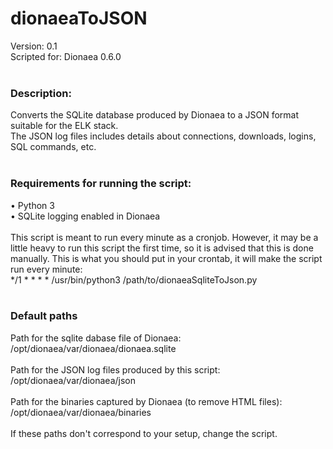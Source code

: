 # dionaeaToJSON
Version: 0.1<br>
Scripted for: Dionaea 0.6.0<br>
<br>
### Description:
Converts the SQLite database produced by Dionaea to a JSON format suitable for the ELK stack.<br>
The JSON log files includes details about connections, downloads, logins, SQL commands, etc.<br>
<br>
### Requirements for running the script:
 • Python 3<br>
 • SQLite logging enabled in Dionaea<br>
<br>
This script is meant to run every minute as a cronjob. However, it may be a little heavy to run this script the first time, so it is advised that this is done manually. This is what you should put in your crontab, it will make the script run every minute:<br>
*/1 * * * * /usr/bin/python3 /path/to/dionaeaSqliteToJson.py <br>
<br>
### Default paths
Path for the sqlite dabase file of Dionaea:<br>
/opt/dionaea/var/dionaea/dionaea.sqlite<br>
<br>
Path for the JSON log files produced by this script:<br>
/opt/dionaea/var/dionaea/json<br>
<br>
Path for the binaries captured by Dionaea (to remove HTML files):<br>
/opt/dionaea/var/dionaea/binaries<br>
<br>
If these paths don't correspond to your setup, change the script.<br>
